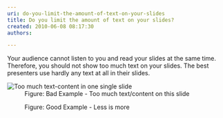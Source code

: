 ```yaml
---
uri: do-you-limit-the-amount-of-text-on-your-slides
title: Do you limit the amount of text on your slides?
created: 2010-06-08 08:17:30
authors:

---
```





<span class='intro'> Your audience cannot listen to you and read your slides at the same time. Therefore, you should not show too much text on your slides. The best presenters use hardly any text at all in their slides.
 </span>


  <dl>
    <dt><img class="ms-rteCustom-ImageArea" alt="Too much text-content in one single slide" src="/PublishingImages/BadLessText.jpg" /> </dt>
    <dd class="ms-rteCustom-FigureBad">Figure&#58; Bad Example - Too much text/content on this slide</dd>
</dl>
<dl>
    <dt><img class="ms-rteCustom-ImageArea" src="/PublishingImages/GoodLessText.jpg" alt="" /> </dt>
    <dd class="ms-rteCustom-FigureGood">Figure&#58; Good Example - Less is more</dd>
</dl>



